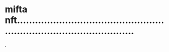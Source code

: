 # mifta nft............................................................................................
.
